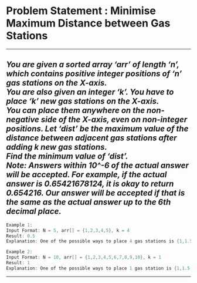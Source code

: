 # Problem Statement : Minimise Maximum Distance between Gas Stations

---

## _You are given a sorted array ‘arr’ of length ‘n’, which contains positive integer positions of ‘n’ gas stations on the X-axis.<br> You are also given an integer ‘k’. You have to place ‘k’ new gas stations on the X-axis. <br> You can place them anywhere on the non-negative side of the X-axis, even on non-integer positions. Let ‘dist’ be the maximum value of the distance between adjacent gas stations after adding k new gas stations. <br>Find the minimum value of ‘dist’. <br> Note: Answers within 10^-6 of the actual answer will be accepted. For example, if the actual answer is 0.65421678124, it is okay to return 0.654216. Our answer will be accepted if that is the same as the actual answer up to the 6th decimal place._

```cpp
Example 1:
Input Format: N = 5, arr[] = {1,2,3,4,5}, k = 4
Result: 0.5
Explanation: One of the possible ways to place 4 gas stations is {1,1.5,2,2.5,3,3.5,4,4.5,5}. Thus the maximum difference between adjacent gas stations is 0.5. Hence, the value of ‘dist’ is 0.5. It can be shown that there is no possible way to add 4 gas stations in such a way that the value of ‘dist’ is lower than this.
```

```cpp
Example 2:
Input Format: N = 10, arr[] = {1,2,3,4,5,6,7,8,9,10}, k = 1
Result: 1
Explanation: One of the possible ways to place 1 gas station is {1,1.5,2,3,4,5,6,7,8,9,10}. Thus the maximum difference between adjacent gas stations is still 1. Hence, the value of ‘dist’ is 1. It can be shown that there is no possible way to add 1 gas station in such a way that the value of ‘dist’ is lower than this.
```

---
